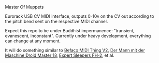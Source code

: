 Master Of Muppets

Eurorack USB CV MIDI interface, outputs 0-10v on the CV out according to the pitch bend sent on the respective MIDI channel.

Expect this repo to be under Buddhist impermanence: "transient, evanescent, inconstant". Currently under heavy development, everything can change at any moment.

It will do something similar to [Befaco MIDI Thing V2](https://www.befaco.org/midi-thing-v2/), [Der Mann mit der Maschine Droid Master 18](https://shop.dermannmitdermaschine.de/products/master18), [Expert Sleepers FH-2](https://www.expert-sleepers.co.uk/fh2.html), et al.

